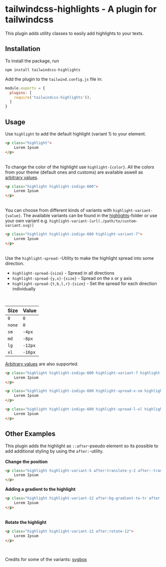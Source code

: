 # tailwindcss-highlights - A plugin for tailwindcss

This plugin adds utility classes to easily add highlights to your texts.

## Installation

To install the package, run

    npm install tailwindcss-highlights

Add the plugin to the `tailwind.config.js` file in:

```javascript
module.exports = {
  plugins: [
    require('tailwindcss-highlights')),
  ]
}
```

## Usage

Use `highlight` to add the default highlight (variant 1) to your element. 
```html
<p class="highlight">
    Lorem Ipsum
</p>
```
\
To change the color of the highlight use `highlight-{color}`. All the colors from your theme (default ones and customs) are available aswell as [arbitrary values](https://tailwindcss.com/docs/adding-custom-styles#using-arbitrary-values).

```html
<p class="highlight highlight-indigo-600">
    Lorem Ipsum
</p>
```
\
You can choose from different kinds of variants with `highlight-variant-{value}`. The available variants can be found in the [highlights](highlights)-folder or use your own variant e.g. `highlight-variant-[url(./path/to/custom-variant.svg)]`

```html
<p class="highlight highlight-indigo-600 highlight-variant-7">
    Lorem Ipsum
</p>
```

\
Use the `highlight-spread-`-Utility to make the highlight spread into some direction.

- `highlight-spread-{size}` - Spread in all directions
- `highlight-spread-{y,x}-{size}` - Spread on the x or y axis
- `highlight-spread-{t,b,l,r}-{size}` - Set the spread for each direction individually
<br />

| Size   | Value   |
| ------ | ------- |
| `0`    | `0`     |
| `none` | `0`     |
| `sm`   | `-4px`  |
| `md`   | `-8px`  |
| `lg`   | `-12px` |
| `xl`   | `-16px` |

[Arbitrary values](https://tailwindcss.com/docs/adding-custom-styles#using-arbitrary-values) are also supported.
<br />

```html
<p class="highlight highlight-indigo-600 highlight-variant-7 highlight-spread-md">
    Lorem Ipsum
</p>

<p class="highlight highlight-indigo-600 highlight-spread-x-sm highlight-spread-y-xl">
    Lorem Ipsum
</p>

<p class="highlight highlight-indigo-600 highlight-spread-l-xl highlight-spread-t-sm">
    Lorem Ipsum
</p>
```

## Other Examples
This plugin adds the highlight as `::after`-pseudo element so its possible to add additional styling by using the `after:`-utility.
\
<br />
**Change the position**
```html
<p class="highlight highlight-variant-5 after:translate-y-2 after:-translate-x-4">
    Lorem Ipsum
</p>
```
**Adding a gradient to the highlight**
```html
<p class="highlight highlight-variant-12 after:bg-gradient-to-tr after:from-amber-500 after:to-sky-500">
    Lorem Ipsum
</p>
```
\
**Rotate the highlight**
```html
<p class="highlight highlight-variant-12 after:rotate-12">
    Lorem Ipsum
</p>
```
<br />

Credits for some of the variants: [svgbox](https://svgbox.net/)
